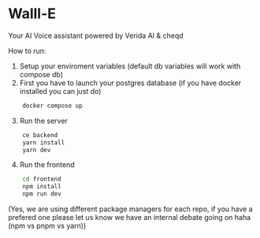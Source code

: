 # Walll-E

Your AI Voice assistant powered by Verida AI & cheqd

How to run: 

1. Setup your enviroment variables (default db variables will work with compose db)
2. First you have to launch your postgres database (if you have docker installed you can just do)

```bash
    docker compose up
```

3. Run the server

```bash
    ce backend
    yarn install
    yarn dev
```

4. Run the frontend

```bash
    cd frontend
    npm install
    npm run dev
```

(Yes, we are using different package managers for each repo, if you have a prefered one please let us know we have an internal debate going on haha (npm vs pnpm vs yarn))

